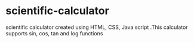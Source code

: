 # scientific-calculator
scientific calculator created using HTML, CSS, Java script .This calculator supports sin, cos, tan and log functions
